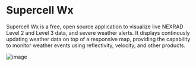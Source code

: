 # Supercell Wx

Supercell Wx is a free, open source application to visualize live NEXRAD Level 2
and Level 3 data, and severe weather alerts. It displays continously updating
weather data on top of a responsive map, providing the capability to monitor
weather events using reflectivity, velocity, and other products.

![image](https://supercell-wx.readthedocs.io/en/latest/_images/initial-setup-03-initial-configured-small.png)
